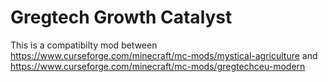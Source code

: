 # Gregtech Growth Catalyst
This is a compatibilty mod between https://www.curseforge.com/minecraft/mc-mods/mystical-agriculture and https://www.curseforge.com/minecraft/mc-mods/gregtechceu-modern
